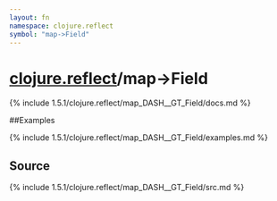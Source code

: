 ```yaml
---
layout: fn
namespace: clojure.reflect
symbol: "map->Field"
---
```


# [clojure.reflect](../)/map->Field

{% include 1.5.1/clojure.reflect/map_DASH__GT_Field/docs.md %}

##Examples

{% include 1.5.1/clojure.reflect/map_DASH__GT_Field/examples.md %}
## Source
{% include 1.5.1/clojure.reflect/map_DASH__GT_Field/src.md %}

